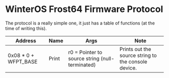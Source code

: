 # WinterOS Frost64 Firmware Protocol

The protocol is a really simple one, it just has a table of functions (at the time of writing this).

| Address              | Name  | Args                                            | Note                                                |
|----------------------|-------|-------------------------------------------------|-----------------------------------------------------|
| 0x08 * 0 + WFPT_BASE | Print | r0 = Pointer to source string (null-terminated) | Prints out the source string to the console device. |